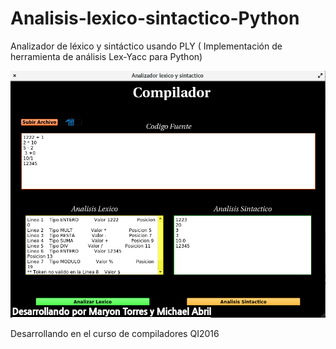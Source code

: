 # Analisis-lexico-sintactico-Python
Analizador de léxico y sintáctico usando PLY ( Implementación de herramienta de análisis Lex-Yacc para Python)

![Captura](vista/captura.png)

Desarrollando en el curso de compiladores QI2016
